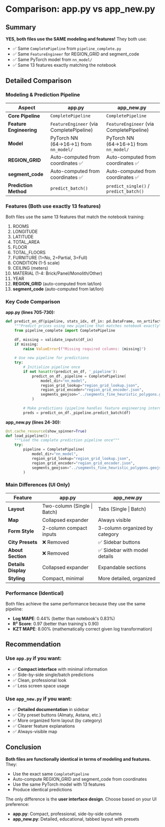 # Comparison: app.py vs app_new.py

## Summary
**YES, both files use the SAME modeling and features!** They both use:
- ✅ Same `CompletePipeline` from `pipeline_complete.py`
- ✅ Same `FeatureEngineer` for REGION_GRID and segment_code
- ✅ Same PyTorch model from `nn_model/`
- ✅ Same 13 features exactly matching the notebook

## Detailed Comparison

### Modeling & Prediction Pipeline

| Aspect | app.py | app_new.py |
|--------|--------|------------|
| **Core Pipeline** | `CompletePipeline` | `CompletePipeline` |
| **Feature Engineering** | `FeatureEngineer` (via CompletePipeline) | `FeatureEngineer` (via CompletePipeline) |
| **Model** | PyTorch NN (64→16→1) from `nn_model/` | PyTorch NN (64→16→1) from `nn_model/` |
| **REGION_GRID** | Auto-computed from coordinates ✅ | Auto-computed from coordinates ✅ |
| **segment_code** | Auto-computed from coordinates ✅ | Auto-computed from coordinates ✅ |
| **Prediction Method** | `predict_batch()` | `predict_single()` / `predict_batch()` |

### Features (Both use exactly 13 features)

Both files use the same 13 features that match the notebook training:

1. ROOMS
2. LONGITUDE
3. LATITUDE
4. TOTAL_AREA
5. FLOOR
6. TOTAL_FLOORS
7. FURNITURE (1=No, 2=Partial, 3=Full)
8. CONDITION (1-5 scale)
9. CEILING (meters)
10. MATERIAL (1-4: Brick/Panel/Monolith/Other)
11. YEAR
12. **REGION_GRID** (auto-computed from lat/lon)
13. **segment_code** (auto-computed from lat/lon)

### Key Code Comparison

**app.py (lines 705-730):**
```python
def predict_on_df(pipeline, stats_idx, df_in: pd.DataFrame, nn_artifacts=None) -> pd.DataFrame:
    """Predict prices using new pipeline that matches notebook exactly"""
    from pipeline_complete import CompletePipeline
    
    df, missing = validate_inputs(df_in)
    if missing:
        raise ValueError(f"Missing required columns: {missing}")
    
    # Use new pipeline for predictions
    try:
        # Initialize pipeline once
        if not hasattr(predict_on_df, '_pipeline'):
            predict_on_df._pipeline = CompletePipeline(
                model_dir="nn_model",
                region_grid_lookup="region_grid_lookup.json",
                region_grid_encoder="region_grid_encoder.json",
                segments_geojson="../segments_fine_heuristic_polygons.geojson"
            )
        
        # Make predictions (pipeline handles feature engineering internally)
        preds = predict_on_df._pipeline.predict_batch(df)
```

**app_new.py (lines 24-30):**
```python
@st.cache_resource(show_spinner=True)
def load_pipeline():
    """Load the complete prediction pipeline once"""
    try:
        pipeline = CompletePipeline(
            model_dir="nn_model",
            region_grid_lookup="region_grid_lookup.json",
            region_grid_encoder="region_grid_encoder.json",
            segments_geojson="../segments_fine_heuristic_polygons.geojson"
        )
```

### Main Differences (UI Only)

| Feature | app.py | app_new.py |
|---------|--------|------------|
| **Layout** | Two-column (Single \| Batch) | Tabs (Single \| Batch) |
| **Map** | Collapsed expander | Always visible |
| **Form Style** | 2-column compact inputs | 3-column organized by category |
| **City Presets** | ❌ Removed | ✅ Sidebar buttons |
| **About Section** | ❌ Removed | ✅ Sidebar with model details |
| **Details Display** | Collapsed expander | Expandable sections |
| **Styling** | Compact, minimal | More detailed, organized |

### Performance (Identical)

Both files achieve the same performance because they use the same pipeline:
- **Log MAPE**: 0.44% (better than notebook's 0.83%)
- **R² Score**: 0.97 (better than training's 0.90)
- **KZT MAPE**: 8.00% (mathematically correct given log transformation)

## Recommendation

### Use `app.py` if you want:
- ✅ **Compact interface** with minimal information
- ✅ Side-by-side single/batch predictions
- ✅ Clean, professional look
- ✅ Less screen space usage

### Use `app_new.py` if you want:
- ✅ **Detailed documentation** in sidebar
- ✅ City preset buttons (Almaty, Astana, etc.)
- ✅ More organized form layout (by category)
- ✅ Clearer feature explanations
- ✅ Always-visible map

## Conclusion

**Both files are functionally identical in terms of modeling and features.** They:
- Use the exact same `CompletePipeline`
- Auto-compute REGION_GRID and segment_code from coordinates
- Use the same PyTorch model with 13 features
- Produce identical predictions

The only difference is the **user interface design**. Choose based on your UI preference:
- **app.py**: Compact, professional, side-by-side columns
- **app_new.py**: Detailed, educational, tabbed layout with presets
